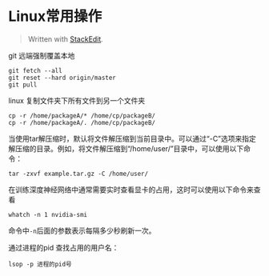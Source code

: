 
# Linux常用操作

> Written with [StackEdit](https://stackedit.io/).

git 远端强制覆盖本地
```git
git fetch --all
git reset --hard origin/master
git pull
```
linux 复制文件夹下所有文件到另一个文件夹 
```shell
cp -r /home/packageA/* /home/cp/packageB/
cp -r /home/packageA/. /home/cp/packageB/
```

当使用tar解压缩时，默认将文件解压缩到当前目录中。可以通过“-C”选项来指定解压缩的目录。例如，将文件解压缩到“/home/user/”目录中，可以使用以下命令：

```shell
tar -zxvf example.tar.gz -C /home/user/
```
在训练深度神经网络中通常需要实时查看显卡的占用，这时可以使用以下命令来查看
```shell
whatch -n 1 nvidia-smi
```
命令中`-n`后面的参数表示每隔多少秒刷新一次。

通过进程的pid 查找占用的用户名：
```shell
lsop -p 进程的pid号
```


<!--stackedit_data:
eyJoaXN0b3J5IjpbLTExMDYzMDE0MTVdfQ==
-->